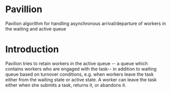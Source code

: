 # Pavillion
Pavilion algorithm for handling asynchronous arrival/departure of workers in the waiting and active queue
# Introduction
Pavilion tries to retain workers in the active queue -- a queue which contains workers who are engaged with the task-- in addition to waiting queue based on turnover conditions, e.g. when workers leave the task either from the waiting state or active state. A worker can leave the task either when she submits a task, returns it, or abandons it.
